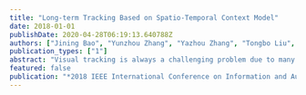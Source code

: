 ```yaml
---
title: "Long-term Tracking Based on Spatio-Temporal Context Model"
date: 2018-01-01
publishDate: 2020-04-28T06:19:13.640788Z
authors: ["Jining Bao", "Yunzhou Zhang", "Yazhou Zhang", "Tongbo Liu", "Rui Zheng", "Jianing Zhang", "Sicong Jiang"]
publication_types: ["1"]
abstract: "Visual tracking is always a challenging problem due to many factors such as appearance changing, background clustering, illumination variations, occlusions and so on. Spatio-temporal context with the useful information can be applied as a valid approach to enhance the robustness of visual tracking. It can track scenes with partial occlusion and deformation, but it cannot have the capacity of coping with long-term occlusion. To overcome this limitation, we designed a long-term tracking framework based on spatio-temporal context. The proposed forward and backward tracking method utilizes spatial context information to realize long-term occlusion determination. Then, a cascade classifier consisting of a random fern classifier and a nearest neighbor classifier is constructed through on-line training after occlusion occurs to reposition the target to achieve long-term tracking. "
featured: false
publication: "*2018 IEEE International Conference on Information and Automation (ICIA)*"
---
```


